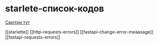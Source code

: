 # starlete-список-кодов

[Смотри тут](https://github.com/encode/starlette/blob/master/starlette/status.py)

[[starlette]]
[[http-requests-errors]]
[[fastapi-change-error-meaasage]]
[[fastapi-requests-errors]]
